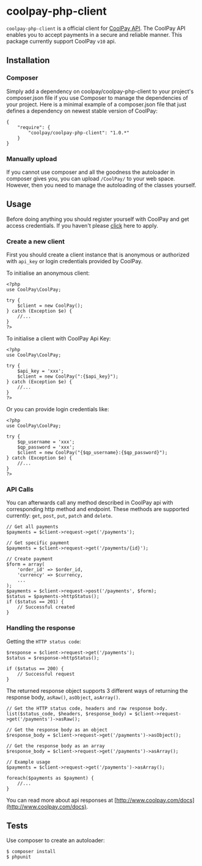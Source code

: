 coolpay-php-client
======================

`coolpay-php-client` is a official client for [CoolPay API](http://www.coolpay.com/docs). The CoolPay API enables you to accept payments in a secure and reliable manner. This package currently support CoolPay `v10` api.

## Installation

### Composer

Simply add a dependency on coolpay/coolpay-php-client to your project's composer.json file if you use Composer to manage the dependencies of your project. Here is a minimal example of a composer.json file that just defines a dependency on newest stable version of CoolPay:

```
{
    "require": {
        "coolpay/coolpay-php-client": "1.0.*"
    }
}
```

### Manually upload

If you cannot use composer and all the goodness the autoloader in composer gives you, you can upload `/CoolPay/` to your web space. However, then you need to manage the autoloading of the classes yourself.

## Usage

Before doing anything you should register yourself with CoolPay and get access credentials. If you haven't please [click](https://coolpay.com/) here to apply.

### Create a new client

First you should create a client instance that is anonymous or authorized with `api_key` or login credentials provided by CoolPay.

To initialise an anonymous client:

```php5
<?php
use CoolPay\CoolPay;

try {
    $client = new CoolPay();
} catch (Exception $e) {
    //...
}
?>
```

To initialise a client with CoolPay Api Key:

```php5
<?php
use CoolPay\CoolPay;

try {
    $api_key = 'xxx';
    $client = new CoolPay(":{$api_key}");
} catch (Exception $e) {
    //...
}
?>
```

Or you can provide login credentials like:

```php5
<?php
use CoolPay\CoolPay;

try {
    $qp_username = 'xxx';
    $qp_password = 'xxx';
    $client = new CoolPay("{$qp_username}:{$qp_password}");
} catch (Exception $e) {
    //...
}
?>
```


### API Calls

You can afterwards call any method described in CoolPay api with corresponding http method and endpoint. These methods are supported currently: `get`, `post`, `put`, `patch` and `delete`.

```php5
// Get all payments
$payments = $client->request->get('/payments');

// Get specific payment
$payments = $client->request->get('/payments/{id}');

// Create payment
$form = array(
    'order_id' => $order_id,
    'currency' => $currency,
    ...
);
$payments = $client->request->post('/payments', $form);
$status = $payments->httpStatus();
if ($status == 201) {
    // Successful created
}

```

### Handling the response
Getting the `HTTP status code`:

```php5
$response = $client->request->get('/payments');
$status = $response->httpStatus();

if ($status == 200) {
    // Successful request
}
```

The returned response object supports 3 different ways of returning the response body, `asRaw()`, `asObject`, `asArray()`.

```php5
// Get the HTTP status code, headers and raw response body.
list($status_code, $headers, $response_body) = $client->request->get('/payments')->asRaw();

// Get the response body as an object
$response_body = $client->request->get('/payments')->asObject();

// Get the response body as an array
$response_body = $client->request->get('/payments')->asArray();

// Example usage
$payments = $client->request->get('/payments')->asArray();

foreach($payments as $payment) {
    //...
}

```

You can read more about api responses at [http://www.coolpay.com/docs](http://www.coolpay.com/docs).

## Tests

Use composer to create an autoloader:

```command
$ composer install
$ phpunit
```
